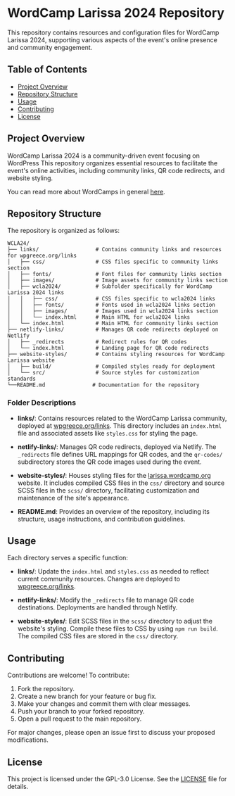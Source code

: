 
# WordCamp Larissa 2024 Repository

This repository contains resources and configuration files for WordCamp Larissa 2024, supporting various aspects of the event's online presence and community engagement.

## Table of Contents

- [Project Overview](#project-overview)
- [Repository Structure](#repository-structure)
- [Usage](#usage)
- [Contributing](#contributing)
- [License](#license)

## Project Overview

WordCamp Larissa 2024 is a community-driven event focusing on WordPress This repository organizes essential resources to facilitate the event's online activities, including community links, QR code redirects, and website styling.

You can read more about WordCamps in general [here](https://central.wordcamp.org/about/).

## Repository Structure

The repository is organized as follows:

```plaintext
WCLA24/
├── links/                  # Contains community links and resources for wpgreece.org/links
│   ├── css/                # CSS files specific to community links section
│   ├── fonts/              # Font files for community links section
│   ├── images/             # Image assets for community links section
│   ├── wcla2024/           # Subfolder specifically for WordCamp Larissa 2024 links
│   │   ├── css/            # CSS files specific to wcla2024 links
│   │   ├── fonts/          # Fonts used in wcla2024 links section
│   │   ├── images/         # Images used in wcla2024 links section
│   │   └── index.html      # Main HTML for wcla2024 links
│   └── index.html          # Main HTML for community links section
├── netlify-links/          # Manages QR code redirects deployed on Netlify
│   ├── _redirects          # Redirect rules for QR codes
│   └── index.html          # Landing page for QR code redirects
├── website-styles/         # Contains styling resources for WordCamp Larissa website
│   ├── build/              # Compiled styles ready for deployment
│   └── src/                # Source styles for customization
standards
└──README.md               # Documentation for the repository
```

### Folder Descriptions

- **links/**: Contains resources related to the WordCamp Larissa community, deployed at [wpgreece.org/links](https://wpgreece.org/links). This directory includes an `index.html` file and associated assets like `styles.css` for styling the page.

- **netlify-links/**: Manages QR code redirects, deployed via Netlify. The `_redirects` file defines URL mappings for QR codes, and the `qr-codes/` subdirectory stores the QR code images used during the event.

- **website-styles/**: Houses styling files for the [larissa.wordcamp.org](https://larissa.wordcamp.org) website. It includes compiled CSS files in the `css/` directory and source SCSS files in the `scss/` directory, facilitating customization and maintenance of the site's appearance.

- **README.md**: Provides an overview of the repository, including its structure, usage instructions, and contribution guidelines.

## Usage

Each directory serves a specific function:

- **links/**: Update the `index.html` and `styles.css` as needed to reflect current community resources. Changes are deployed to [wpgreece.org/links](https://wpgreece.org/links).

- **netlify-links/**: Modify the `_redirects` file to manage QR code destinations. Deployments are handled through Netlify.

- **website-styles/**: Edit SCSS files in the `scss/` directory to adjust the website's styling. Compile these files to CSS by using ``` npm run build ```. The compiled CSS files are stored in the `css/` directory.

## Contributing

Contributions are welcome! To contribute:

1. Fork the repository.
2. Create a new branch for your feature or bug fix.
3. Make your changes and commit them with clear messages.
4. Push your branch to your forked repository.
5. Open a pull request to the main repository.

For major changes, please open an issue first to discuss your proposed modifications.

## License

This project is licensed under the GPL-3.0 License. See the [LICENSE](https://www.gnu.org/licenses/gpl-3.0.html) file for details.
